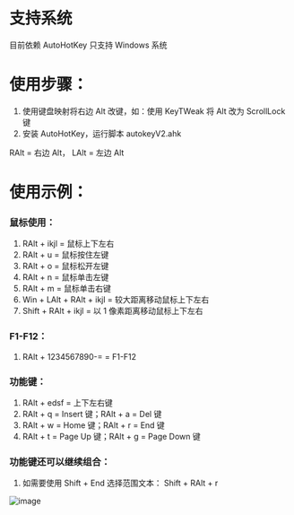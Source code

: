 # 支持系统
目前依赖 AutoHotKey 只支持 Windows 系统

# 使用步骤：
1. 使用键盘映射将右边 Alt 改键，如：使用 KeyTWeak 将 Alt 改为 ScrollLock 键
2. 安装 AutoHotKey，运行脚本 autokeyV2.ahk

RAlt = 右边 Alt，
LAlt = 左边 Alt

# 使用示例：
### 鼠标使用：
1. RAlt + ikjl = 鼠标上下左右
2. RAlt + u = 鼠标按住左键
3. RAlt + o = 鼠标松开左键
4. RAlt + n = 鼠标单击左键
5. RAlt + m = 鼠标单击右键
6. Win + LAlt + RAlt + ikjl = 较大距离移动鼠标上下左右
7. Shift + RAlt + ikjl = 以 1 像素距离移动鼠标上下左右

### F1-F12：
1. RAlt + 1234567890-= = F1-F12

### 功能键：
1. RAlt + edsf = 上下左右键
2. RAlt + q = Insert 键；RAlt + a = Del 键
3. RAlt + w = Home 键；RAlt + r = End 键
4. RAlt + t = Page Up 键；RAlt + g = Page Down 键

### 功能键还可以继续组合：
1. 如需要使用 Shift + End 选择范围文本： Shift + RAlt + r

![image](https://github.com/vbgfnd/MyComputerTool/assets/12570767/7e50acf2-59a3-42bf-811b-055be18fd22c)


